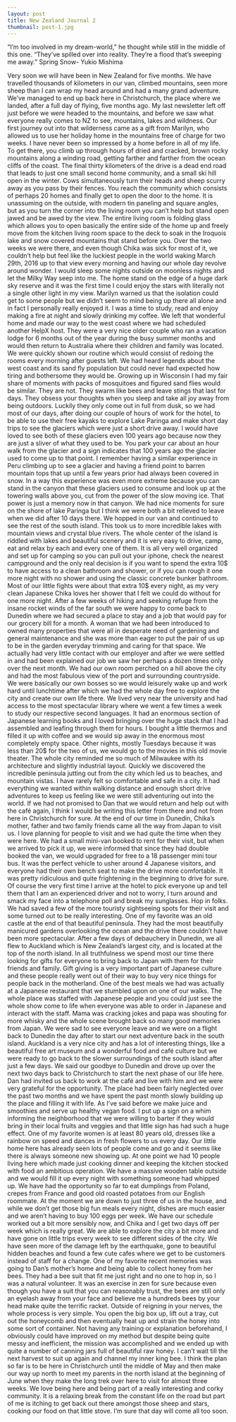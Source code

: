 ```yaml
---
layout: post
title: New Zealand Journal 2
thumbnail: post-1.jpg
---
```


“I’m too involved in my dream-world,” he thought while still in the middle of this one. “They’ve spilled over into reality. They’re a flood that’s sweeping me away.” Spring Snow- Yukio Mishima

Very soon we will have been in New Zealand for five months. We have travelled thousands of kilometers in our van, climbed mountains, seen more sheep than I can wrap my head around and had a many grand adventure. We’ve managed to end up back here in Christchurch, the place where we landed, after a full day of flying, five months ago. My last newsletter left off just before we were headed to the mountains, and before we saw what everyone really comes to NZ to see, mountains, lakes and wildness. Our first journey out into that wilderness came as a gift from Marilyn, who allowed us to use her holiday home in the mountains free of charge for two weeks. I have never been so impressed by a home before in all of my life. To get there, you climb up through hours of dried and cracked, brown rocky mountains along a winding road, getting farther and farther from the ocean cliffs of the coast. The final thirty kilometers of the drive is a dead end road that leads to just one small second home community, and a small ski hill open in the winter. Cows simultaneously turn their heads and sheep scurry away as you pass by their fences. You reach the community which consists of perhaps 20 homes and finally get to open the door to the home. It is unassuming on the outside, with modern tin paneling and square angles, but as you turn the corner into the living room you can’t help but stand open jawed and be awed by the view. The entire living room is folding glass which allows you to open basically the entire side of the home up and freely move from the kitchen living room space to the deck to soak in the Iroquois lake and snow covered mountains that stand before you. Over the two weeks we were there, and even though Chika was sick for most of it, we couldn’t help but feel like the luckiest people in the world waking March 29th, 2016 up to that view every morning and having our whole day revolve around wonder. I would sleep some nights outside on moonless nights and let the Milky Way seep into me. The home stand on the edge of a huge dark sky reserve and it was the first time I could enjoy the stars with literally not a single other light in my view. Marilyn warned us that the isolation could get to some people but we didn’t seem to mind being up there all alone and in fact I personally really enjoyed it. I was a time to study, read and enjoy making a fire at night and slowly drinking my coffee. We left that wonderful home and made our way to the west coast where we had scheduled another HelpX host. They were a very nice older couple who ran a vacation lodge for 6 months out of the year during the busy summer months and would then return to Australia where their children and family was located. We were quickly shown our routine which would consist of redoing the rooms every morning after guests left. We had heard legends about the west coast and its sand fly population but could never had expected how tiring and bothersome they would be. Growing up in Wisconsin I had my fair share of moments with packs of mosquitoes and figured sand flies would be similar. They are not. They swarm like bees and leave stings that last for days. They obsess your thoughts when you sleep and take all joy away from being outdoors. Luckily they only come out in full from dusk, so we had most of our days, after doing our couple of hours of work for the hotel, to be able to use their free kayaks to explore Lake Paringa and make short day trips to see the glaciers which were just a short drive away. I would have loved to see both of these glaciers even 100 years ago because now they are just a sliver of what they used to be. You park your car about an hour walk from the glacier and a sign indicates that 100 years ago the glacier used to come up to that point. I remember having a similar experience in Peru climbing up to see a glacier and having a friend point to barren mountain tops that up until a few years prior had always been covered in snow. In a way this experience was even more extreme because you can stand in the canyon that these glaciers used to consume and look up at the towering walls above you, cut from the power of the slow moving ice. That power is just a memory now in that canyon. We had nice moments for sure on the shore of lake Paringa but I think we were both a bit relieved to leave when we did after 10 days there. We hopped in our van and continued to see the rest of the south island. This took us to more incredible lakes with mountain views and crystal blue rivers. The whole center of the island is riddled with lakes and beautiful scenery and it is very easy to drive, camp, eat and relax by each and every one of them. It is all very well organized and set up for camping so you can pull out your iphone, check the nearest campground and the only real decision is if you want to spend the extra 10$ to have access to a clean bathroom and shower, or if you can rough it one more night with no shower and using the classic concrete bunker bathroom. Most of our little fights were about that extra 10$ every night, as my very clean Japanese Chika loves her shower that I felt we could do without for one more night. After a few weeks of hiking and seeking refuge from the insane rocket winds of the far south we were happy to come back to Dunedin where we had secured a place to stay and a job that would pay for our grocery bill for a month. A woman that we had been introduced to owned many properties that were all in desperate need of gardening and general maintenance and she was more than eager to put the pair of us up to be in the garden everyday trimming and caring for that space. We actually had very little contact with our employer and after we were settled in and had been explained our job we saw her perhaps a dozen times only over the next month. We had our own room perched on a hill above the city and had the most fabulous view of the port and surrounding countryside. We were basically our own bosses so we would leisurely wake up and work hard until lunchtime after which we had the whole day free to explore the city and create our own life there. We lived very near the university and had access to the most spectacular library where we went a few times a week to study our respective second languages. It had an enormous section of Japanese learning books and I loved bringing over the huge stack that I had assembled and leafing through them for hours. I bought a little thermos and filled it up with coffee and we would sip away in the enormous most completely empty space. Other nights, mostly Tuesdays because it was less than 20$ for the two of us, we would go to the movies in this old movie theater. The whole city reminded me so much of Milwaukee with its architecture and slightly industrial layout. Quickly we discovered the incredible peninsula jutting out from the city which led us to beaches, and mountain vistas. I have rarely felt so comfortable and safe in a city. It had everything we wanted within walking distance and enough short drive adventures to keep us feeling like we were still adventuring out into the world. If we had not promised to Dan that we would return and help out with the café again, I think I would be writing this letter from there and not from here in Christchurch for sure. At the end of our time in Dunedin, Chika’s mother, father and two family friends came all the way from Japan to visit us. I love planning for people to visit and we had quite the time when they were here. We had a small mini-van booked to rent for their visit, but when we arrived to pick it up, we were informed that since they had double booked the van, we would upgraded for free to a 18 passenger mini tour bus. It was the perfect vehicle to usher around 4 Japanese visitors, and everyone had their own bench seat to make the drive more comfortable. It was pretty ridiculous and quite frightening in the beginning to drive for sure. Of course the very first time I arrive at the hotel to pick everyone up and tell them that I am an experienced driver and not to worry, I turn around and smack my face into a telephone poll and break my sunglasses. Hop in folks. We had saved a few of the more touristy sightseeing spots for their visit and some turned out to be really interesting. One of my favorite was an old castle at the end of that beautiful peninsula. They had the most beautifully manicured gardens overlooking the ocean and the drive there couldn’t have been more spectacular. After a few days of debauchery in Dunedin, we all flew to Auckland which is New Zealand’s largest city, and is located at the top of the north island. In all truthfulness we spend most our time there looking for gifts for everyone to bring back to Japan with them for their friends and family. Gift giving is a very important part of Japanese culture and these people really went out of their way to buy very nice things for people back in the motherland. One of the best meals we had was actually at a Japanese restaurant that we stumbled upon on one of our walks. The whole place was staffed with Japanese people and you could just see the whole show come to life when everyone was able to order in Japanese and interact with the staff. Mama was cracking jokes and papa was shouting for more whisky and the whole scene brought back so many good memories from Japan. We were sad to see everyone leave and we were on a flight back to Dunedin the day after to start our next adventure back in the south island. Auckland is a very nice city and has a lot of interesting things, like a beautiful free art museum and a wonderful food and café culture but we were ready to go back to the slower surroundings of the south island after just a few days. We said our goodbye to Dunedin and drove up over the next two days back to Christchurch to start the next phase of our life here. Dan had invited us back to work at the café and live with him and we were very grateful for the opportunity. The place had been fairly neglected over the past two months and we have spent the past month slowly building up the place and filling it with life. As I’ve said before we make juice and smoothies and serve up healthy vegan food. I put up a sign on a whim informing the neighborhood that we were willing to barter if they would bring in their local fruits and veggies and that little sign has had such a huge effect. One of my favorite women is at least 80 years old, dresses like a rainbow on speed and dances in fresh flowers to us every day. Our little home here has already seen lots of people come and go and it seems like there is always someone new showing up. At one point we had 10 people living here which made just cooking dinner and keeping the kitchen stocked with food an ambitious operation. We have a massive wooden table outside and we would fill it up every night with something someone had whipped up. We have had the opportunity so far to eat dumplings from Poland, crepes from France and good old roasted potatoes from our English roommate. At the moment we are down to just three of us in the house, and while we don’t get those big fun meals every night, dishes are much easier and we aren’t having to buy 100 eggs per week. We have our schedule worked out a bit more sensibly now, and Chika and I get two days off per week which is really great. We are able to explore the city a bit more and have gone on little trips every week to see different sides of the city. We have seen more of the damage left by the earthquake, gone to beautiful hidden beaches and found a few cute cafes where we get to be customers instead of staff for a change. One of my favorite recent memories was going to Dan’s mother’s home and being able to collect honey from her bees. They had a bee suit that fit me just right and no one to hop in, so I was a natural volunteer. It was an exercise in zen for sure because even though you have a suit that you can reasonably trust, the bees are still only an eyelash away from your face and believe me a hundreds bees by your head make quite the terrific racket. Outside of reigning in your nerves, the whole process is very simple. You open the big box up, lift out a tray, cut out the honeycomb and then eventually heat up and strain the honey into some sort of container. Not having any training or explanation beforehand, I obviously could have improved on my method but despite being quite messy and inefficient, the mission was accomplished and we ended up with quite a number of canning jars full of beautiful raw honey. I can’t wait till the next harvest to suit up again and channel my inner king bee. I think the plan so far is to be here in Christchurch until the middle of May and then make our way up north to meet my parents in the north island at the beginning of June when they make the long trek over here to visit for almost three weeks. We love being here and being part of a really interesting and corky community. It is a relaxing break from the constant life on the road but part of me is itching to get back out there amongst those sheep and stars, cooking our food on that little stove. I’m sure that day will come all too soon.
